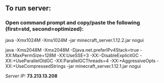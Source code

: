 ## To run server:

### Open command prompt and copy/paste the following (first=std, second=optimized):

java -Xmx1024M -Xms1024M -jar minecraft_server.1.12.2.jar nogui

java -Xms2048M -Xmx2048M -Djava.net.preferIPv4Stack=true -XX:MaxPermSize=128M -XX:UseSSE=3 -XX:-DisableExplicitGC -XX:+UseParallelOldGC -XX:ParallelGCThreads=4 -XX:+AggressiveOpts -XX:+UseCompressedStrings -jar minecraft_server.1.12.1.jar nogui

*Server IP:* **73.213.13.208**

